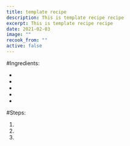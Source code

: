 ```yaml
---
title: template recipe
description: This is template recipe recipe
excerpt: This is template recipe recipe
date: 2021-02-03
image: ""
recook_from: ""
active: false
---
```


\#Ingredients:

*
*
*
*
*


\#Steps:

1.
1.
1.
